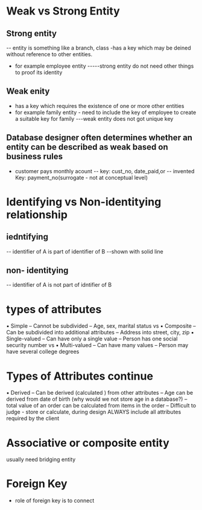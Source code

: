 # Weak vs Strong Entity
## Strong entity
-- entity is something like a branch, class
-has a key which may be deined without reference to other entities.
- for example employee entity
-----strong entity do not need other things to proof its identity

## Weak enity
- has a key which requires the existence of one or more other entities
- for example family entity - need to include the key of employee to create a suitable key for  family
---weak entity does not got unique key

## Database designer often determines whether an entity can be described as weak based on business rules
- customer pays monthly acount
-- key: cust_no, date_paid,or
-- invented Key: payment_no(surrogate - not at conceptual level)


# Identifying vs Non-identitying relationship
## iedntifying
-- identifier of A is part of identifier of B
--shown with solid line

## non- identitying
-- identifier of A is not part of idntifier of B


# types of attributes
▪ Simple
– Cannot be subdivided
– Age, sex, marital status
vs
▪ Composite
– Can be subdivided into
additional attributes
– Address into street, city, zip
▪ Single-valued
– Can have only a single value
– Person has one social security
number
vs
▪ Multi-valued
– Can have many values
– Person may have several college
degrees

# Types of Attributes continue
▪ Derived
– Can be derived (calculated ) from
other attributes
– Age can be derived from date of
birth (why would we not store age in
a database?)
– total value of an order can be
calculated from items in the order
– Difficult to judge - store or calculate,
during design ALWAYS include all
attributes required by the client


# Associative or composite entity
usually need bridging entity


# Foreign Key
- role of foreign key is to connect



